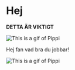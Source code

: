 # Hej

**DETTA ÄR VIKTIGT**

![This is a gif of Pippi](https://media0.giphy.com/media/l2SpS6MdfeYgPHZpC/giphy.gif?cid=ecf05e47113te4uuap05afpvgkil4nsay929jr9iclvoq87b&rid=giphy.gif&ct=g)

Hej fan vad bra du jobbar!

![This is a gif of Pippi](https://media0.giphy.com/media/l2SpS6MdfeYgPHZpC/giphy.gif?cid=ecf05e47113te4uuap05afpvgkil4nsay929jr9iclvoq87b&rid=giphy.gif&ct=g)
